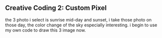 ## Creative Coding 2: Custom Pixel

the 3 photo i select is sunrise mid-day and sunset, i take those photo on those day, the color change of the sky especially interesting. i begin  to use my own code to draw this 3 image now.


